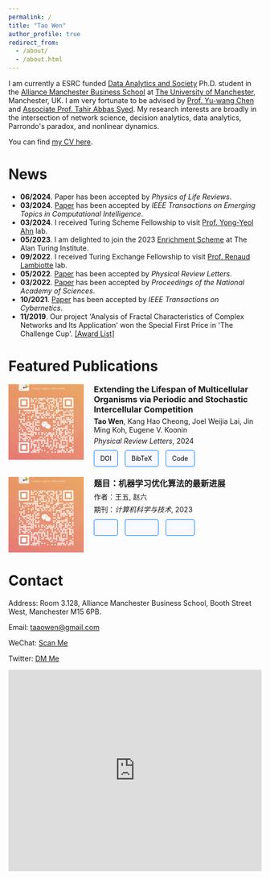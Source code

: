 ```yaml
---
permalink: /
title: "Tao Wen"
author_profile: true
redirect_from: 
  - /about/
  - /about.html
---
```



I am currently a ESRC funded [Data Analytics and Society](https://datacdt.org/) Ph.D. student in the [Alliance Manchester Business School](https://www.alliancembs.manchester.ac.uk/) at [The University of Manchester](https://www.manchester.ac.uk/), Manchester, UK. I am very fortunate to be advised by [Prof. Yu-wang Chen](https://www.research.manchester.ac.uk/portal/yu-wang.chen.html) and [Associate Prof. Tahir Abbas Syed](https://www.research.manchester.ac.uk/portal/tahirabbas.syed.html). My research interests are broadly in the intersection of network science, decision analytics, data analytics, Parrondo's paradox, and nonlinear dynamics.

You can find [my CV here](../assets/CV_TaoWEN.pdf).


News
======

- **06/2024**. Paper has been accepted by *Physics of Life Reviews*.
- **03/2024**. [Paper](https://ieeexplore.ieee.org/abstract/document/10473174) has been accepted by *IEEE Transactions on Emerging Topics in Computational Intelligence*.
- **03/2024**. I received Turing Scheme Fellowship to visit [Prof. Yong-Yeol Ahn](https://yongyeol.com/) lab.
- **05/2023**. I am delighted to join the 2023 [Enrichment Scheme](https://www.turing.ac.uk/work-turing/studentships/enrichment) at The Alan Turing Institute.
- **09/2022**. I received Turing Exchange Fellowship to visit [Prof. Renaud Lambiotte](https://www.maths.ox.ac.uk/people/renaud.lambiotte) lab.
- **05/2022**. [Paper](https://journals.aps.org/prl/abstract/10.1103/PhysRevLett.128.218101) has been accepted by *Physical Review Letters*.
- **03/2022**. [Paper](https://www.pnas.org/doi/abs/10.1073/pnas.2115145119) has been accepted by *Proceedings of the National Academy of Sciences*.
- **10/2021**. [Paper](https://ieeexplore.ieee.org/document/9619865) has been accepted by *IEEE Transactions on Cybernetics*.
- **11/2019**. Our project 'Analysis of Fractal Characteristics of Complex Networks and Its Application' won the Special First Price in 'The Challenge Cup'. [\[Award List\]](https://www.tiaozhanbei.net/article/15729/)


Featured Publications
======
<div style="display: flex; align-items: flex-start; margin-bottom: 20px;">
  <div style="flex-shrink: 0; width: 150px; height: 150px; overflow: hidden; margin-right: 20px;">
    <img src="/assets/TaoWeChat.png" alt="Article Image" style="width: 100%; height: 100%; object-fit: cover;">
  </div>
  <div style="flex-grow: 1;">
    <h3 style="margin: 0;">Extending the Lifespan of Multicellular Organisms via Periodic and Stochastic Intercellular Competition</h3>
    <p style="margin: 5px 0;"><b>Tao Wen</b>, Kang Hao Cheong, Joel Weijia Lai, Jin Ming Koh, Eugene V. Koonin</p>
    <p style="margin: 5px 0;"><i>Physical Review Letters</i>, 2024</p>
    <div style="margin-top: 10px;">
      <a href="https://doi.org/10.1103/PhysRevLett.128.218101" target="_blank" style="display: inline-block; padding: 8px 12px; margin-right: 10px; border: 1px solid #007bff; border-radius: 4px; background-color: #F8F8FF; color: black; text-decoration: none; font-size: 0.9em;">DOI</a>
      <a href="https://scholar.googleusercontent.com/scholar.bib?q=info:HPYlUqAWflEJ:scholar.google.com/&output=citation&scisdr=ClEyMQQIEI6HrwkqwEk:AFWwaeYAAAAAZqAs2EmeZPyWJnHtzOqgqdIQ_ms&scisig=AFWwaeYAAAAAZqAs2Gg_YbrBlH-oTmHk-gsxnsw&scisf=4&ct=citation&cd=-1&hl=en" target="_blank" style="display: inline-block; padding: 8px 12px; margin-right: 10px; border: 1px solid #007bff; border-radius: 4px; background-color: #F8F8FF; color: black; text-decoration: none; font-size: 0.9em;">BibTeX</a>
      <a href="https://osf.io/z5c8k/?view_only=d2864977225147049f5bea6539f89dbd" target="_blank" style="display: inline-block; padding: 8px 12px; margin-right: 10px; border: 1px solid #007bff; border-radius: 4px; background-color: #F8F8FF; color: black; text-decoration: none; font-size: 0.9em;">Code</a>
    </div>
  </div>
</div>

<div style="display: flex; align-items: flex-start; margin-bottom: 20px;">
  <div style="flex-shrink: 0; width: 150px; height: 150px; overflow: hidden; margin-right: 20px;">
    <img src="/assets/TaoWeChat.png" alt="Article Image" style="width: 100%; height: 100%; object-fit: cover;">
  </div>
  <div style="flex-grow: 1;">
    <h3 style="margin: 0;">题目：机器学习优化算法的最新进展</h3>
    <p style="margin: 5px 0;">作者：王五, 赵六</p>
    <p style="margin: 5px 0;">期刊：<em>计算机科学与技术</em>, 2023</p>
    <div style="margin-top: 10px;">
      <a href="https://doi.org/10.1000/xyz456" target="_blank" style="display: inline-block; padding: 8px 12px; margin-right: 10px; border: 1px solid #007bff; border-radius: 4px; background-color: #F8F8FF; color: white; text-decoration: none; font-size: 0.9em;">DOI</a>
      <a href="files/article2.bib" target="_blank" style="display: inline-block; padding: 8px 12px; margin-right: 10px; border: 1px solid #007bff; border-radius: 4px; background-color: #F8F8FF; color: white; text-decoration: none; font-size: 0.9em;">BibTeX</a>
      <a href="https://github.com/username/repo" target="_blank" style="display: inline-block; padding: 8px 12px; margin-right: 10px; border: 1px solid #007bff; border-radius: 4px; background-color: #F8F8FF; color: white; text-decoration: none; font-size: 0.9em;">Code</a>
    </div>
  </div>
</div>


Contact
======

Address: Room 3.128, Alliance Manchester Business School, Booth Street West, Manchester M15 6PB.

Email: [taaowen@gmail.com](mailto:taaowen@gmail.com)

WeChat: [Scan Me](/assets/TaoWeChat.png)

Twitter: [DM Me](https://x.com/TaoWen41247154)

<div style="width: 100%; height: 400px;">
  <iframe 
    src="https://www.google.com/maps/embed?pb=!1m18!1m12!1m3!1d2375.0599783424846!2d-2.23949742233841!3d53.4673881656587!2m3!1f0!2f0!3f0!3m2!1i1024!2i768!4f13.1!3m3!1m2!1s0x487bb1ed5c9e3e1f%3A0xf49d1dba93bac80b!2sAlliance%20Manchester%20Business%20School!5e0!3m2!1sen!2suk!4v1721769496681!5m2!1sen!2suk" 
    width="100%" 
    height="100%" 
    frameborder="0" 
    style="border:0;" 
    allowfullscreen="" 
    aria-hidden="false" 
    tabindex="0">
  </iframe>
</div>